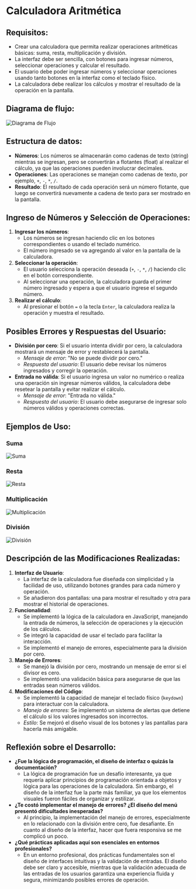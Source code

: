 # Calculadora Aritmética

## Requisitos:
- Crear una calculadora que permita realizar operaciones aritméticas básicas: suma, resta, multiplicación y división.
- La interfaz debe ser sencilla, con botones para ingresar números, seleccionar operaciones y calcular el resultado.
- El usuario debe poder ingresar números y seleccionar operaciones usando tanto botones en la interfaz como el teclado físico.
- La calculadora debe realizar los cálculos y mostrar el resultado de la operación en la pantalla.

## Diagrama de flujo:

![Diagrama de Flujo](https://github.com/user-attachments/assets/7b9549e7-aeca-45d7-b3b7-a184128bca05)

## Estructura de datos:
- **Números**: Los números se almacenarán como cadenas de texto (string) mientras se ingresan, pero se convertirán a flotantes (float) al realizar el cálculo, ya que las operaciones pueden involucrar decimales.
- **Operaciones**: Las operaciones se manejan como cadenas de texto, por ejemplo, `+`, `-`, `*`, `/`.
- **Resultado**: El resultado de cada operación será un número flotante, que luego se convertirá nuevamente a cadena de texto para ser mostrado en la pantalla.

## Ingreso de Números y Selección de Operaciones:
1. **Ingresar los números**:
    - Los números se ingresan haciendo clic en los botones correspondientes o usando el teclado numérico.
    - El número ingresado se va agregando al valor en la pantalla de la calculadora.
2. **Seleccionar la operación**:
    - El usuario selecciona la operación deseada (`+`, `-`, `*`, `/`) haciendo clic en el botón correspondiente.
    - Al seleccionar una operación, la calculadora guarda el primer número ingresado y espera a que el usuario ingrese el segundo número.
3. **Realizar el cálculo**:
    - Al presionar el botón `=` o la tecla `Enter`, la calculadora realiza la operación y muestra el resultado.

## Posibles Errores y Respuestas del Usuario:
- **División por cero**: Si el usuario intenta dividir por cero, la calculadora mostrará un mensaje de error y restablecerá la pantalla.
    - _Mensaje de error_: "No se puede dividir por cero."
    - _Respuesta del usuario_: El usuario debe revisar los números ingresados y corregir la operación.
- **Entrada no válida**: Si el usuario ingresa un valor no numérico o realiza una operación sin ingresar números válidos, la calculadora debe resetear la pantalla y evitar realizar el cálculo.
    - _Mensaje de error_: "Entrada no válida."
    - _Respuesta del usuario_: El usuario debe asegurarse de ingresar solo números válidos y operaciones correctas.

## Ejemplos de Uso:
### Suma

![Suma](https://github.com/user-attachments/assets/88ad6ab4-1ead-470b-84f5-0a1b35a833aa)

### Resta

![Resta](https://github.com/user-attachments/assets/cf3514ab-82e7-44e4-a3e6-4dfc72cf60c3)

### Multiplicación

![Multiplicación](https://github.com/user-attachments/assets/1642ce7e-c5f9-4329-b642-611a4a4488f7)

### División

![División](https://github.com/user-attachments/assets/a5179737-35b2-4b41-859b-a9e2167dc268)

## Descripción de las Modificaciones Realizadas:
1. **Interfaz de Usuario**:
    - La interfaz de la calculadora fue diseñada con simplicidad y la facilidad de uso, utilizando botones grandes para cada número y operación.
    - Se añadieron dos pantallas: una para mostrar el resultado y otra para mostrar el historial de operaciones.
2. **Funcionalidad**:
    - Se implementó la lógica de la calculadora en JavaScript, manejando la entrada de números, la selección de operaciones y la ejecución de los cálculos.
    - Se integró la capacidad de usar el teclado para facilitar la interacción.
    - Se implementó el manejo de errores, especialmente para la división por cero.
3. **Manejo de Errores**:
    - Se manejó la división por cero, mostrando un mensaje de error si el divisor es cero.
    - Se implementó una validación básica para asegurarse de que las entradas sean números válidos.
4. **Modificaciones del Código**:
    - Se implementó la capacidad de manejar el teclado físico (`keydown`) para interactuar con la calculadora.
    - _Manejo de errores_: Se implementó un sistema de alertas que detiene el cálculo si los valores ingresados son incorrectos.
    - _Estilo_: Se mejoró el diseño visual de los botones y las pantallas para hacerla más amigable.

## Reflexión sobre el Desarrollo:
- **¿Fue la lógica de programación, el diseño de interfaz o quizás la documentación?**
    - La lógica de programación fue un desafío interesante, ya que requería aplicar principios de programación orientada a objetos y lógica para las operaciones de la calculadora. Sin embargo, el diseño de la interfaz fue la parte más familiar, ya que los elementos visuales fueron fáciles de organizar y estilizar.
- **¿Te costó implementar el manejo de errores? ¿El diseño del menú presentó dificultades inesperadas?**
    - Al principio, la implementación del manejo de errores, especialmente en lo relacionado con la división entre cero, fue desafiante. En cuanto al diseño de la interfaz, hacer que fuera responsiva se me complicó un poco.
- **¿Qué prácticas aplicadas aquí son esenciales en entornos profesionales?**
    - En un entorno profesional, dos prácticas fundamentales son el diseño de interfaces intuitivas y la validación de entradas. El diseño debe ser claro y accesible, mientras que la validación adecuada de las entradas de los usuarios garantiza una experiencia fluida y segura, minimizando posibles errores de operación.
